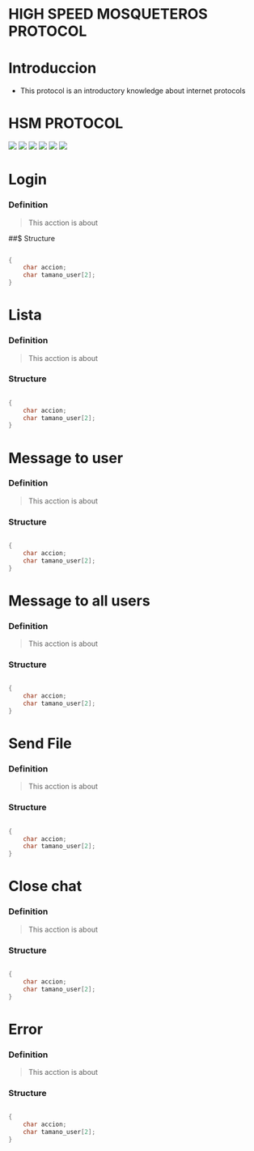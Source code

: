 # HIGH SPEED MOSQUETEROS PROTOCOL
# Introduccion

- This protocol is an introductory knowledge about internet protocols



# HSM PROTOCOL

![](https://img.shields.io/github/stars/pandao/editor.md.svg) ![](https://img.shields.io/github/forks/pandao/editor.md.svg) ![](https://img.shields.io/github/tag/pandao/editor.md.svg) ![](https://img.shields.io/github/release/pandao/editor.md.svg) ![](https://img.shields.io/github/issues/pandao/editor.md.svg) ![](https://img.shields.io/bower/v/editor.md.svg)



# Login
### Definition
>This acction is about

##$ Structure
```c++

{
	char accion;
	char tamano_user[2];
}
```
# Lista
### Definition
>This acction is about

### Structure
```c++

{
	char accion;
	char tamano_user[2];
}
```
# Message to user
### Definition
>This acction is about

### Structure
```c++

{
	char accion;
	char tamano_user[2];
}
```
# Message to all users
### Definition
>This acction is about

### Structure
```c++

{
	char accion;
	char tamano_user[2];
}
```
# Send File
### Definition
>This acction is about

### Structure
```c++

{
	char accion;
	char tamano_user[2];
}
```
# Close chat
### Definition
>This acction is about

### Structure
```c++

{
	char accion;
	char tamano_user[2];
}
```
# Error
### Definition
>This acction is about

### Structure
```c++

{
	char accion;
	char tamano_user[2];
}
```